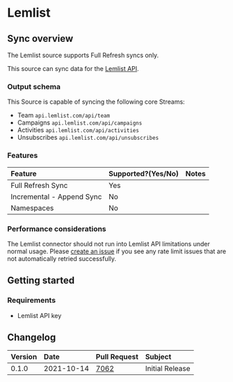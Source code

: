 # Lemlist

## Sync overview

The Lemlist source supports Full Refresh syncs only.

This source can sync data for the [Lemlist API](https://developer.lemlist.com/#introduction).

### Output schema

This Source is capable of syncing the following core Streams:

* Team `api.lemlist.com/api/team`
* Campaigns `api.lemlist.com/api/campaigns`
* Activities `api.lemlist.com/api/activities`
* Unsubscribes `api.lemlist.com/api/unsubscribes`

### Features

| Feature | Supported?\(Yes/No\) | Notes |
| :--- | :--- | :--- |
| Full Refresh Sync | Yes |  |
| Incremental - Append Sync | No |  |
| Namespaces | No |  |

### Performance considerations

The Lemlist connector should not run into Lemlist API limitations under normal usage. Please [create an issue](https://github.com/airbytehq/airbyte/issues) if you see any rate limit issues that are not automatically retried successfully.

## Getting started

### Requirements

* Lemlist API key

## Changelog

| Version | Date | Pull Request | Subject |
| :--- | :--- | :--- | :--- |
| 0.1.0 | 2021-10-14 | [7062](https://github.com/airbytehq/airbyte/pull/7062) | Initial Release |
